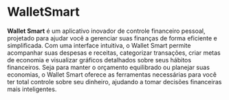 # WalletSmart
**Wallet Smart** é um aplicativo inovador de controle financeiro pessoal, projetado para ajudar você a gerenciar suas finanças de forma eficiente e simplificada. Com uma interface intuitiva, o Wallet Smart permite acompanhar suas despesas e receitas, categorizar transações, criar metas de economia e visualizar gráficos detalhados sobre seus hábitos financeiros. Seja para manter o orçamento equilibrado ou planejar suas economias, o Wallet Smart oferece as ferramentas necessárias para você ter total controle sobre seu dinheiro, ajudando a tomar decisões financeiras mais inteligentes.

